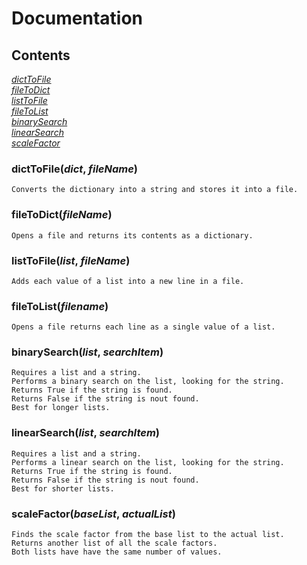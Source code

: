 # Documentation

## Contents
[*dictToFile*](https://github.com/CyanSheepMedia/cyanpy/blob/master/DOCUMENTATION.md#dicttofiledict-filename)    
[*fileToDict*](https://github.com/CyanSheepMedia/cyanpy/blob/master/DOCUMENTATION.md#filetodictfilename)   
[*listToFile*](https://github.com/CyanSheepMedia/cyanpy/blob/master/DOCUMENTATION.md#listtofilelist-filename)    
[*fileToList*](https://github.com/CyanSheepMedia/cyanpy/blob/master/DOCUMENTATION.md#filetolistfilename)   
[*binarySearch*](https://github.com/CyanSheepMedia/cyanpy/blob/master/DOCUMENTATION.md#binarySearchlist-searchItem)     
[*linearSearch*](https://github.com/CyanSheepMedia/cyanpy/blob/master/DOCUMENTATION.md#linearSearchlist-searchItem)    
[*scaleFactor*](https://github.com/CyanSheepMedia/cyanpy/blob/master/DOCUMENTATION.md#scalefactorbaselist-actuallist)

### dictToFile(*dict*, *fileName*)
	Converts the dictionary into a string and stores it into a file.
	
### fileToDict(*fileName*)
	Opens a file and returns its contents as a dictionary.

### listToFile(*list*, *fileName*)
	Adds each value of a list into a new line in a file. 
	
### fileToList(*filename*)
	Opens a file returns each line as a single value of a list.
	
### binarySearch(*list*, *searchItem*)
	Requires a list and a string.
	Performs a binary search on the list, looking for the string.
	Returns True if the string is found.
	Returns False if the string is nout found.
	Best for longer lists. 
	
### linearSearch(*list*, *searchItem*)
	Requires a list and a string.
	Performs a linear search on the list, looking for the string.
	Returns True if the string is found.
	Returns False if the string is nout found.
	Best for shorter lists. 
	
### scaleFactor(*baseList*, *actualList*)
	Finds the scale factor from the base list to the actual list. 
	Returns another list of all the scale factors.
	Both lists have have the same number of values.
